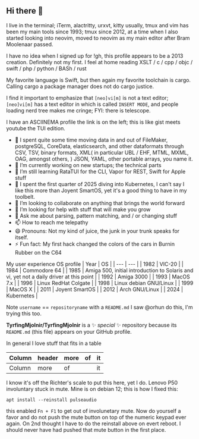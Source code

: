 ## Hi there 👋

I live in the terminal; iTerm, alactritty, urxvt, kitty usually, tmux and vim has been my main tools since 1993; tmux since 2012, at a time when I also started looking into neovim, moved to neovim as my main editor after Bram Moolenaar passed.

I have no idea when I signed up for !gh, this profile appears to be a 2013 creation. Definitely not my first. I feel at home reading XSLT / c / cpp / objc / swift / php / python / BASh / rust

My favorite language is Swift, but then again my favorite toolchain is cargo. Calling cargo a package manager does not do cargo justice.

I find it important to emphasize that `[neo]vi[m]` is not a text editor; `[neo]vi[m]` has a text editor in which is called `INSERT MODE`, and people loading nerd tree makes me cringe; FYI: there is telescope.

I have an ASCIINEMA profile the link is on the left; this is like gist meets youtube the TUI edition.

- 🔭 I spent quite some time moving data in and out of FileMaker, postgreSQL, CoreData, elasticsearch, and other dataformats through CSV, TSV, binary formats, XML( in particular UBL / EHF, MTML, MXML, OAG, amongst others, ) JSON, YAML, other portable arrays, you name it.
- 🔭 I’m currently working on new startups; the technical parts
- 🌱 I’m still learning RataTUI for the CLI, Vapor for REST, Swift for Apple stuff
- 🌱 I spent the first quarter of 2025 diving into Kubernetes, I can't say I like this more than Joyent SmartOS, yet it's a good thing to have in my toolbelt.
- 👯 I’m looking to collaborate on anything that brings the world forward
- 🤔 I’m looking for help with stuff that will make you grow
- 💬 Ask me about parsing, pattern matching, and / or changing stuff
- 📫 How to reach me telepathy
- 😄 Pronouns: Not my kind of juice, the junk in your trunk speaks for itself.
- ⚡ Fun fact: My first hack changed the colors of the cars in Burnin Rubber on the C64

My user experience OS profile
| Year | OS                                                                                      |
| ---  | ---                                                                                     |
| 1982 | VIC-20                                                                                  |
| 1984 | Commodore 64                                                                            |
| 1985 | Amiga 500, initial introduction to Solaris and vi, yet not a daily driver at this point |
| 1992 | Amiga 3000                                                                              |
| 1993 | MacOS 7.x                                                                               |
| 1996 | Linux RedHat Colgate                                                                    |
| 1998 | Linux debian GNU/Linux                                                                  |
| 1999 | MacOS X                                                                                 |
| 2011 | Joyent SmartOS                                                                                 |
| 2012 | Arch GNU/Linux                                                                                 |
| 2024 | Kubernetes                                                                                     |

Note `username` == `repositoryname` with a `README.md` I saw @orhun do this, I'm trying this too.

**TyrfingMjolnir/TyrfingMjolnir** is a ✨ _special_ ✨ repository because its `README.md` (this file) appears on your GitHub profile.

In general I love stuff that fits in a table

| Column | header | more | of  | it  |
| ---    | ---    | ---  | --- | --- |
| Column | more   | of   |     | it  |

I know it's off the Richter's scale to put this here, yet I do. Lenovo P50 involuntary stuck in mute. Mine is on debian 12; this is how I fixed this:
```
apt install --reinstall pulseaudio
```
this enabled `Fn + F1` to get out of involunetary mute. Now do yourself a favor and do not push the mute button on top of the numeric keypad ever again.
On 2nd thought I have to do the reinstall above on evert reboot. I should never have had pushed that mute button in the first place.

